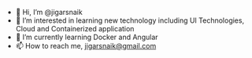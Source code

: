 - 👋 Hi, I’m @jigarsnaik
- 👀 I’m interested in learning new technology including UI Technologies, Cloud and Containerized application
- 🌱 I’m currently learning Docker and Angular
- 📫 How to reach me, jigarsnaik@gmail.com

<!---
jigarsnaik/jigarsnaik is a ✨ special ✨ repository because its `README.md` (this file) appears on your GitHub profile.
You can click the Preview link to take a look at your changes.
--->
